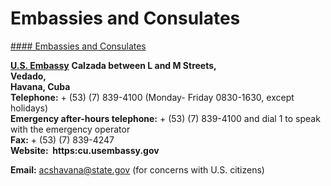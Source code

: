 # Embassies and Consulates

[#### Embassies and Consulates](javascript:void(0); "Embassies and Consulates")

[**U.S. Embassy**](https://cu.usembassy.gov/embassy/havana/) **Calzada between L and M Streets,  
Vedado,  
Havana, Cuba**  
**Telephone:** + (53) (7) 839-4100 (Monday- Friday 0830-1630, except holidays)  
**Emergency after-hours telephone:** + (53) (7) 839-4100 and dial 1 to speak with the emergency operator  
**Fax:** + (53) (7) 839-4247  
**Website:  https:cu.usembassy.gov**

**Email:** [acshavana@state.gov](mailto:acshavana@state.gov) (for concerns with U.S. citizens)